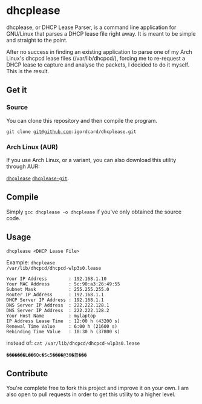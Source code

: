dhcplease
=========

dhcplease, or DHCP Lease Parser, is a command line application for GNU/Linux that parses a DHCP lease file right away. It is meant to be simple and straight to the point.

After no success in finding an existing application to parse one of my Arch Linux's dhcpcd lease files (/var/lib/dhcpcd/), forcing me to re-request a DHCP lease to capture and analyse the packets, I decided to do it myself. This is the result.

Get it
--------
### Source
You can clone this repository and then compile the program.

<code>git clone git@github.com:igordcard/dhcplease.git</code>

### Arch Linux (AUR)
If you use Arch Linux, or a variant, you can also download this utility through AUR:

[<code>dhcplease</code>](https://aur.archlinux.org/packages/dhcplease)
[<code>dhcplease-git</code>](https://aur.archlinux.org/packages/dhcplease-git).

Compile
-------
Simply <code>gcc dhcplease -o dhcplease</code> if you've only obtained the source code.

Usage
-----
<code>dhcplease \<DHCP Lease File\></code>

Example:
<code>dhcplease /var/lib/dhcpcd/dhcpcd-wlp3s0.lease</code>
```
Your IP Address        : 192.168.1.10
Your MAC Address       : 5c:90:a3:26:49:55
Subnet Mask            : 255.255.255.0
Router IP Address      : 192.168.1.1
DHCP Server IP Address : 192.168.1.1
DNS Server IP Address  : 222.222.128.1
DNS Server IP Address  : 222.222.128.2
Your Host Name         : mylaptop
IP Address Lease Time  : 12:00 h (43200 s)
Renewal Time Value     : 6:00 h (21600 s)
Rebinding Time Value   : 10:30 h (37800 s)
```

instead of:
<code>cat /var/lib/dhcpcd/dhcpcd-wlp3s0.lease</code>
```
�������L��6Qc�Sc5����@36�䀜���
```

Contribute
----------
You're complete free to fork this project and improve it on your own. I am also open to pull requests in order to get this utility to a higher level.
